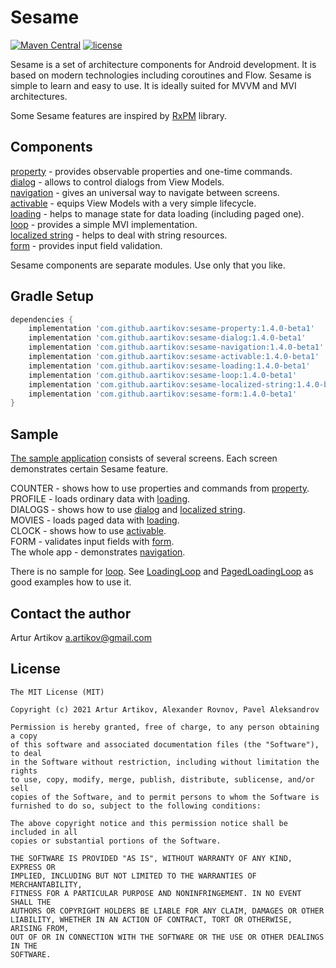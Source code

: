 # Sesame
[![Maven Central](https://img.shields.io/maven-central/v/com.github.aartikov/sesame-property)](https://repo1.maven.org/maven2/com/github/aartikov/sesame-property/)
[![license](https://img.shields.io/badge/license-MIT-blue.svg)](https://opensource.org/licenses/MIT)

Sesame is a set of architecture components for Android development. It is based on modern technologies including coroutines and Flow. Sesame is simple to learn and easy to use. It is ideally suited for MVVM and MVI architectures.

Some Sesame features are inspired by [RxPM](https://github.com/dmdevgo/RxPM) library.

## Components
[property](https://github.com/aartikov/Sesame/tree/master/sesame-property) - provides observable properties and one-time commands.  
[dialog](https://github.com/aartikov/Sesame/tree/master/sesame-dialog) - allows to control dialogs from View Models.  
[navigation](https://github.com/aartikov/Sesame/tree/master/sesame-navigation) - gives an universal way to navigate between screens.  
[activable](https://github.com/aartikov/Sesame/tree/master/sesame-activable) - equips View Models with a very simple lifecycle.  
[loading](https://github.com/aartikov/Sesame/tree/master/sesame-loading) - helps to manage state for data loading (including paged one).  
[loop](https://github.com/aartikov/Sesame/tree/master/sesame-loop) - provides a simple MVI implementation.  
[localized string](https://github.com/aartikov/Sesame/tree/master/sesame-localized-string) - helps to deal with string resources.  
[form](https://github.com/aartikov/Sesame/tree/master/sesame-form) - provides input field validation.  

Sesame components are separate modules. Use only that you like.

## Gradle Setup
```gradle
dependencies {
    implementation 'com.github.aartikov:sesame-property:1.4.0-beta1'
    implementation 'com.github.aartikov:sesame-dialog:1.4.0-beta1'
    implementation 'com.github.aartikov:sesame-navigation:1.4.0-beta1'
    implementation 'com.github.aartikov:sesame-activable:1.4.0-beta1'
    implementation 'com.github.aartikov:sesame-loading:1.4.0-beta1'
    implementation 'com.github.aartikov:sesame-loop:1.4.0-beta1'
    implementation 'com.github.aartikov:sesame-localized-string:1.4.0-beta1'
    implementation 'com.github.aartikov:sesame-form:1.4.0-beta1'
}
```

## Sample
[The sample application](https://github.com/aartikov/Sesame/tree/master/sample) consists of several screens. Each screen demonstrates certain Sesame feature.

COUNTER - shows how to use properties and commands from [property](https://github.com/aartikov/Sesame/tree/master/sesame-property).  
PROFILE - loads ordinary data with [loading](https://github.com/aartikov/Sesame/tree/master/sesame-loading).  
DIALOGS - shows how to use [dialog](https://github.com/aartikov/Sesame/tree/master/sesame-dialog) and [localized string](https://github.com/aartikov/Sesame/tree/master/sesame-localized-string).  
MOVIES - loads paged data with [loading](https://github.com/aartikov/Sesame/tree/master/sesame-loading).  
CLOCK - shows how to use [activable](https://github.com/aartikov/Sesame/tree/master/sesame-activable).  
FORM - validates input fields with [form](https://github.com/aartikov/Sesame/tree/master/sesame-form).  
The whole app - demonstrates [navigation](https://github.com/aartikov/Sesame/tree/master/sesame-navigation).  

There is no sample for [loop](https://github.com/aartikov/Sesame/tree/master/sesame-loop). See [LoadingLoop](https://github.com/aartikov/Sesame/blob/master/sesame-loading/src/main/kotlin/me/aartikov/sesame/loading/simple/internal/LoadingLoop.kt) and [PagedLoadingLoop](https://github.com/aartikov/Sesame/blob/master/sesame-loading/src/main/kotlin/me/aartikov/sesame/loading/paged/internal/PagedLoadingLoop.kt) as good examples how to use it.

## Contact the author
Artur Artikov <a href="mailto:a.artikov@gmail.com">a.artikov@gmail.com</a>

## License
```
The MIT License (MIT)

Copyright (c) 2021 Artur Artikov, Alexander Rovnov, Pavel Aleksandrov

Permission is hereby granted, free of charge, to any person obtaining a copy
of this software and associated documentation files (the "Software"), to deal
in the Software without restriction, including without limitation the rights
to use, copy, modify, merge, publish, distribute, sublicense, and/or sell
copies of the Software, and to permit persons to whom the Software is
furnished to do so, subject to the following conditions:

The above copyright notice and this permission notice shall be included in all
copies or substantial portions of the Software.

THE SOFTWARE IS PROVIDED "AS IS", WITHOUT WARRANTY OF ANY KIND, EXPRESS OR
IMPLIED, INCLUDING BUT NOT LIMITED TO THE WARRANTIES OF MERCHANTABILITY,
FITNESS FOR A PARTICULAR PURPOSE AND NONINFRINGEMENT. IN NO EVENT SHALL THE
AUTHORS OR COPYRIGHT HOLDERS BE LIABLE FOR ANY CLAIM, DAMAGES OR OTHER
LIABILITY, WHETHER IN AN ACTION OF CONTRACT, TORT OR OTHERWISE, ARISING FROM,
OUT OF OR IN CONNECTION WITH THE SOFTWARE OR THE USE OR OTHER DEALINGS IN THE
SOFTWARE.
```